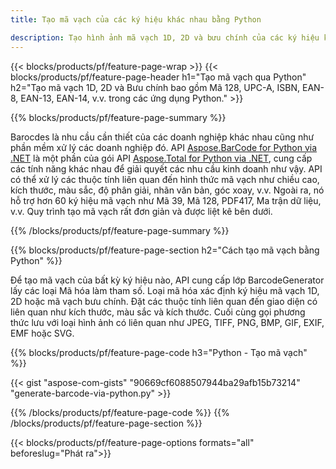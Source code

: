 ```yaml
---
title: Tạo mã vạch của các ký hiệu khác nhau bằng Python 

description: Tạo hình ảnh mã vạch 1D, 2D và bưu chính của các ký hiệu khác nhau bao gồm 128 và QR bằng Python bằng mã vài dòng 
---
```


{{< blocks/products/pf/feature-page-wrap >}}
{{< blocks/products/pf/feature-page-header h1="Tạo mã vạch qua Python" h2="Tạo mã vạch 1D, 2D và Bưu chính bao gồm Mã 128, UPC-A, ISBN, EAN-8, EAN-13, EAN-14, v.v. trong các ứng dụng Python." >}}

{{% blocks/products/pf/feature-page-summary %}}

Barocdes là nhu cầu cần thiết của các doanh nghiệp khác nhau cũng như phần mềm xử lý các doanh nghiệp đó. API [Aspose.BarCode for Python via .NET](https://products.aspose.com/barcode/python-net/) là một phần của gói API [Aspose.Total for Python via .NET](https://products.aspose.com/total/python-net/), cung cấp các tính năng khác nhau để giải quyết các nhu cầu kinh doanh như vậy. API có thể xử lý các thuộc tính liên quan đến hình thức mã vạch như chiều cao, kích thước, màu sắc, độ phân giải, nhãn văn bản, góc xoay, v.v. Ngoài ra, nó hỗ trợ hơn 60 ký hiệu mã vạch như Mã 39, Mã 128, PDF417, Ma trận dữ liệu, v.v. Quy trình tạo mã vạch rất đơn giản và được liệt kê bên dưới.

{{% /blocks/products/pf/feature-page-summary  %}}

{{% blocks/products/pf/feature-page-section  h2="Cách tạo mã vạch bằng Python" %}}

Để tạo mã vạch của bất kỳ ký hiệu nào, API cung cấp lớp BarcodeGenerator lấy các loại Mã hóa làm tham số. Loại mã hóa xác định ký hiệu mã vạch 1D, 2D hoặc mã vạch bưu chính. Đặt các thuộc tính liên quan đến giao diện có liên quan như kích thước, màu sắc và kích thước. Cuối cùng gọi phương thức lưu với loại hình ảnh có liên quan như JPEG, TIFF, PNG, BMP, GIF, EXIF, EMF hoặc SVG.

{{% blocks/products/pf/feature-page-code h3="Python - Tạo mã vạch" %}}

{{< gist "aspose-com-gists" "90669cf6088507944ba29afb15b73214" "generate-barcode-via-python.py" >}}

{{% /blocks/products/pf/feature-page-code  %}}
{{% /blocks/products/pf/feature-page-section %}}

{{< blocks/products/pf/feature-page-options formats="all" beforeslug="Phát ra">}}